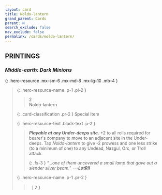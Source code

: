 ```yaml
---
layout: card
title: Noldo-lantern
grand_parent: Cards
parent: N
search_exclude: false
nav_exclude: false
permalink: /cards/noldo-lantern/
---
```


## PRINTINGS


### _Middle-earth: Dark Minions_

{: .hero-resource .mx-sm-6 .mx-md-8 .mx-lg-10 .mb-4 }
> {: .hero-resource-name .p-1 .pl-2 }
> > <div class="card-mp">2</div>
> > <div class="card-name">Noldo-lantern</div>
>
> {: .card-classification .pr-2 }
> Special Item
>
> {: .hero-resource-text .black-text .p-2 }
> > ***Playable at any Under-deeps site.*** +2 to all rolls required for bearer's company to move to an adjacent site in the Under-deeps. Tap _Noldo-lantern_ to give -2 prowess and one less strike (to a minimum of one) to any Undead, Nazgul, Orc, or Troll attack. 
> > 
> > {: .fs-3 } 
> > _“...one of them uncovered a small lamp that gave out a slender silver beam."_ ***---&#65279;LotRII***  
> 
> {: .hero-resource-name .p-1 .pr-2 }
> > <div class="card-shield"></div>
> > <div class="card-corruption">〔 2 〕</div>
